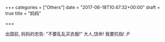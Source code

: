 +++
categories = ["Others"]
date = "2017-06-18T10:47:32+00:00"
draft = true
title = "妈妈"

+++


出国前, 妈妈的忠告: "不要乱乱买衣服!" 大人,饶命! 我要抗指! ;P